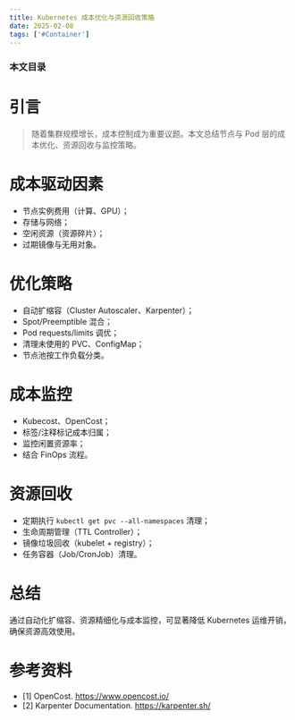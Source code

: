 ```yaml
---
title: Kubernetes 成本优化与资源回收策略
date: 2025-02-08
tags: ['#Container']
---
```


### 本文目录
<!-- toc -->

# 引言
> 随着集群规模增长，成本控制成为重要议题。本文总结节点与 Pod 层的成本优化、资源回收与监控策略。

# 成本驱动因素
- 节点实例费用（计算、GPU）；
- 存储与网络；
- 空闲资源（资源碎片）；
- 过期镜像与无用对象。

# 优化策略
- 自动扩缩容（Cluster Autoscaler、Karpenter）；
- Spot/Preemptible 混合；
- Pod requests/limits 调优；
- 清理未使用的 PVC、ConfigMap；
- 节点池按工作负载分类。

# 成本监控
- Kubecost、OpenCost；
- 标签/注释标记成本归属；
- 监控闲置资源率；
- 结合 FinOps 流程。

# 资源回收
- 定期执行 `kubectl get pvc --all-namespaces` 清理；
- 生命周期管理（TTL Controller）；
- 镜像垃圾回收（kubelet + registry）；
- 任务容器（Job/CronJob）清理。

# 总结
通过自动化扩缩容、资源精细化与成本监控，可显著降低 Kubernetes 运维开销，确保资源高效使用。

# 参考资料
- [1] OpenCost. https://www.opencost.io/
- [2] Karpenter Documentation. https://karpenter.sh/
